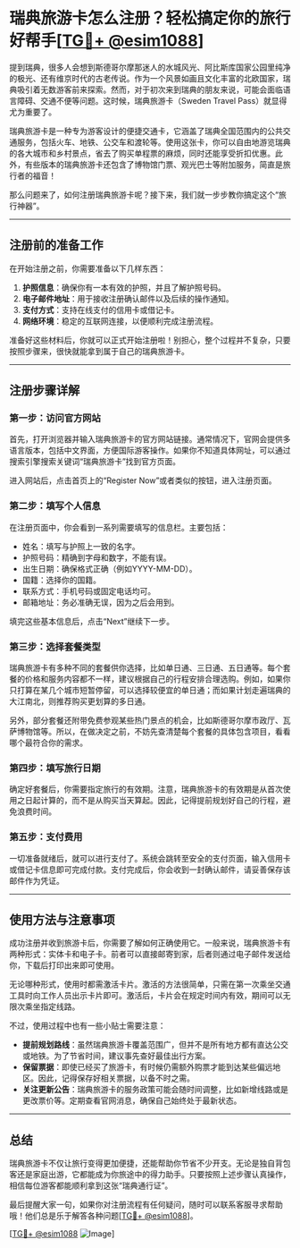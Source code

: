 # 瑞典旅游卡怎么注册？轻松搞定你的旅行好帮手[[TG💪+ @esim1088](https://t.me/s/esim1088)]

提到瑞典，很多人会想到斯德哥尔摩那迷人的水城风光、阿比斯库国家公园里纯净的极光、还有维京时代的古老传说。作为一个风景如画且文化丰富的北欧国家，瑞典吸引着无数游客前来探索。然而，对于初次来到瑞典的朋友来说，可能会面临语言障碍、交通不便等问题。这时候，瑞典旅游卡（Sweden Travel Pass）就显得尤为重要了。

瑞典旅游卡是一种专为游客设计的便捷交通卡，它涵盖了瑞典全国范围内的公共交通服务，包括火车、地铁、公交车和渡轮等。使用这张卡，你可以自由地游览瑞典的各大城市和乡村景点，省去了购买单程票的麻烦，同时还能享受折扣优惠。此外，有些版本的瑞典旅游卡还包含了博物馆门票、观光巴士等附加服务，简直是旅行者的福音！

那么问题来了，如何注册瑞典旅游卡呢？接下来，我们就一步步教你搞定这个“旅行神器”。

---

## 注册前的准备工作

在开始注册之前，你需要准备以下几样东西：

1. **护照信息**：确保你有一本有效的护照，并且了解护照号码。
2. **电子邮件地址**：用于接收注册确认邮件以及后续的操作通知。
3. **支付方式**：支持在线支付的信用卡或借记卡。
4. **网络环境**：稳定的互联网连接，以便顺利完成注册流程。

准备好这些材料后，你就可以正式开始注册啦！别担心，整个过程并不复杂，只要按照步骤来，很快就能拿到属于自己的瑞典旅游卡。

---

## 注册步骤详解

### 第一步：访问官方网站

首先，打开浏览器并输入瑞典旅游卡的官方网站链接。通常情况下，官网会提供多语言版本，包括中文界面，方便国际游客操作。如果你不知道具体网址，可以通过搜索引擎搜索关键词“瑞典旅游卡”找到官方页面。

进入网站后，点击首页上的“Register Now”或者类似的按钮，进入注册页面。

### 第二步：填写个人信息

在注册页面中，你会看到一系列需要填写的信息栏。主要包括：

- 姓名：填写与护照上一致的名字。
- 护照号码：精确到字母和数字，不能有误。
- 出生日期：确保格式正确（例如YYYY-MM-DD）。
- 国籍：选择你的国籍。
- 联系方式：手机号码或固定电话均可。
- 邮箱地址：务必准确无误，因为之后会用到。

填完这些基本信息后，点击“Next”继续下一步。

### 第三步：选择套餐类型

瑞典旅游卡有多种不同的套餐供你选择，比如单日通、三日通、五日通等。每个套餐的价格和服务内容都不一样，建议根据自己的行程安排合理选购。例如，如果你只打算在某几个城市短暂停留，可以选择较便宜的单日通；而如果计划走遍瑞典的大江南北，则推荐购买更划算的多日通。

另外，部分套餐还附带免费参观某些热门景点的机会，比如斯德哥尔摩市政厅、瓦萨博物馆等。所以，在做决定之前，不妨先查清楚每个套餐的具体包含项目，看看哪个最符合你的需求。

### 第四步：填写旅行日期

确定好套餐后，你需要指定旅行的有效期。注意，瑞典旅游卡的有效期是从首次使用之日起计算的，而不是从购买当天算起。因此，记得提前规划好自己的行程，避免浪费时间。

### 第五步：支付费用

一切准备就绪后，就可以进行支付了。系统会跳转至安全的支付页面，输入信用卡或借记卡信息即可完成付款。支付完成后，你会收到一封确认邮件，请妥善保存该邮件作为凭证。

---

## 使用方法与注意事项

成功注册并收到旅游卡后，你需要了解如何正确使用它。一般来说，瑞典旅游卡有两种形式：实体卡和电子卡。前者可以直接邮寄到家，后者则通过电子邮件发送给你，下载后打印出来即可使用。

无论哪种形式，使用时都需激活卡片。激活的方法很简单，只需在第一次乘坐交通工具时向工作人员出示卡片即可。激活后，卡片会在规定时间内有效，期间可以无限次乘坐指定线路。

不过，使用过程中也有一些小贴士需要注意：

- **提前规划路线**：虽然瑞典旅游卡覆盖范围广，但并不是所有地方都有直达公交或地铁。为了节省时间，建议事先查好最佳出行方案。
- **保留票据**：即使已经买了旅游卡，有时候仍需额外购票才能到达某些偏远地区。因此，记得保存好相关票据，以备不时之需。
- **关注更新公告**：瑞典旅游卡的服务政策可能会随时间调整，比如新增线路或是更改票价等。定期查看官网消息，确保自己始终处于最新状态。

---

## 总结

瑞典旅游卡不仅让旅行变得更加便捷，还能帮助你节省不少开支。无论是独自背包客还是家庭出游，它都能成为你旅途中的得力助手。只要按照上述步骤认真操作，相信每位游客都能顺利拿到这张“瑞典通行证”。

最后提醒大家一句，如果你对注册流程有任何疑问，随时可以联系客服寻求帮助哦！他们总是乐于解答各种问题[[TG💪+ @esim1088](https://t.me/s/esim1088)]。

[[TG💪+ @esim1088](https://t.me/s/esim1088) ![Image](https://i.postimg.cc/4NQfJmqS/Snipaste-2025-05-13-00-14-12.png)]